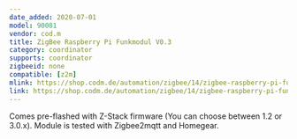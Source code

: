 ```yaml
---
date_added: 2020-07-01
model: 90081
vendor: cod.m
title: ZigBee Raspberry Pi Funkmodul V0.3
category: coordinator
supports: coordinator
zigbeeid: none
compatible: [z2m]
mlink: https://shop.codm.de/automation/zigbee/14/zigbee-raspberry-pi-funkmodul-v0.3?c=10
link: https://shop.codm.de/automation/zigbee/14/zigbee-raspberry-pi-funkmodul-v0.3?c=10
---
```


Comes pre-flashed with Z-Stack firmware (You can choose between 1.2 or 3.0.x). Module is tested with Zigbee2mqtt and Homegear.
